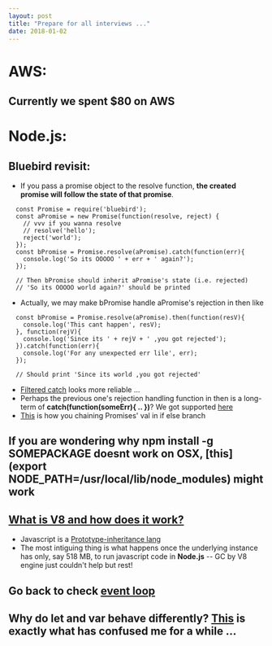 ```yaml
---
layout: post
title: "Prepare for all interviews ..."
date: 2018-01-02
---
```


# AWS:
## Currently we spent $80 on AWS

# Node.js:
## Bluebird revisit:
- If you pass a promise object to the resolve function, __the created promise will follow the state of that promise__.
```
  const Promise = require('bluebird');
  const aPromise = new Promise(function(resolve, reject) {
    // vvv if you wanna resolve
    // resolve('hello');
    reject('world');
  });
  const bPromise = Promise.resolve(aPromise).catch(function(err){
    console.log('So its OOOOO ' + err + ' again?');
  });
  
  // Then bPromise should inherit aPromise's state (i.e. rejected)
  // 'So its OOOOO world again?' should be printed
```
- Actually, we may make bPromise handle aPromise's rejection in then like
```
  const bPromise = Promise.resolve(aPromise).then(function(resV){
    console.log('This cant happen', resV);
  }, function(rejV){ 
    console.log('Since its ' + rejV + ' ,you got rejected');
  }).catch(function(err){
    console.log('For any unexpected err lile', err);
  });

  // Should print 'Since its world ,you got rejected'
```
- [Filtered catch](http://bluebirdjs.com/docs/api/catch.html#filtered-catch) looks more reliable ...
- Perhaps the previous one's rejection handling function in then is a long-term of __catch(function(someErr){ .. })__? We got supported [here](http://bluebirdjs.com/docs/api/catch.html#catch-all)
- [This](https://stackoverflow.com/a/33260670) is how you chaining Promises' val in if else branch
## If you are wondering why __npm install -g SOMEPACKAGE__ doesnt work on OSX, [this](export NODE_PATH=/usr/local/lib/node_modules) might work
## [What is V8 and how does it work?](http://thibaultlaurens.github.io/javascript/2013/04/29/how-the-v8-engine-works/)
- Javascript is a [Prototype-inheritance lang](https://stackoverflow.com/a/186279)
- The most intiguing thing is what happens once the underlying instance has only, say 518 MB, to run javascript code in __Node.js__ -- GC by V8 engine just couldn't help but rest!
## Go back to check [__event loop__](https://nodejs.org/en/docs/guides/event-loop-timers-and-nexttick/)
## Why do __let__ and __var__ behave differently? [This](https://stackoverflow.com/questions/31285911/why-let-and-var-bindings-behave-differently-using-settimeout-function) is exactly what has confused me for a while ...
